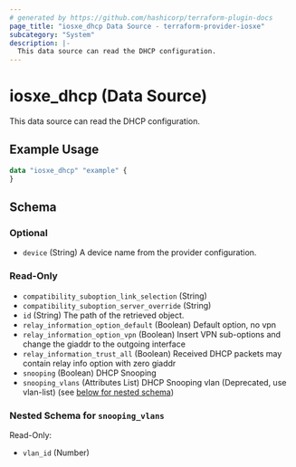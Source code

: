 ```yaml
---
# generated by https://github.com/hashicorp/terraform-plugin-docs
page_title: "iosxe_dhcp Data Source - terraform-provider-iosxe"
subcategory: "System"
description: |-
  This data source can read the DHCP configuration.
---
```


# iosxe_dhcp (Data Source)

This data source can read the DHCP configuration.

## Example Usage

```terraform
data "iosxe_dhcp" "example" {
}
```

<!-- schema generated by tfplugindocs -->
## Schema

### Optional

- `device` (String) A device name from the provider configuration.

### Read-Only

- `compatibility_suboption_link_selection` (String)
- `compatibility_suboption_server_override` (String)
- `id` (String) The path of the retrieved object.
- `relay_information_option_default` (Boolean) Default option, no vpn
- `relay_information_option_vpn` (Boolean) Insert VPN sub-options and change the giaddr to the outgoing interface
- `relay_information_trust_all` (Boolean) Received DHCP packets may contain relay info option with zero giaddr
- `snooping` (Boolean) DHCP Snooping
- `snooping_vlans` (Attributes List) DHCP Snooping vlan (Deprecated, use vlan-list) (see [below for nested schema](#nestedatt--snooping_vlans))

<a id="nestedatt--snooping_vlans"></a>
### Nested Schema for `snooping_vlans`

Read-Only:

- `vlan_id` (Number)


